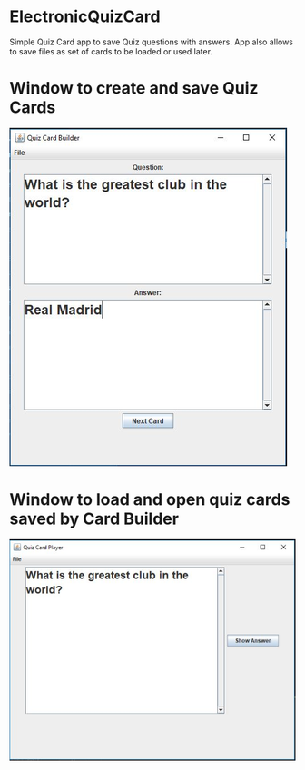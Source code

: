 # ElectronicQuizCard
Simple Quiz Card app to save Quiz questions with answers. App also allows to save files as set of cards to be loaded or used later.

# Window to create and save Quiz Cards
![Card Builder App ScreenShot](https://github.com/rpaltayev/ElectronicQuizCard/blob/master/imgs/CardBuilder.JPG)

# Window to load and open quiz cards saved by Card Builder
![Card Player Screenshot](https://github.com/rpaltayev/ElectronicQuizCard/blob/master/imgs/CardPlayer.JPG)
      
